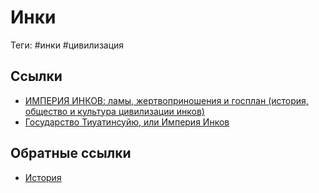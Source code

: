 # Инки

Теги: #инки #цивилизация

## Ссылки

* [ИМПЕРИЯ ИНКОВ: ламы, жертвоприношения и госплан (история, общество и культура цивилизации инков)](https://www.youtube.com/watch?v=Jr1UIo6NZ5Q)
* [Государство Тиуатинсуйю, или Империя Инков](https://www.youtube.com/watch?v=GQ5Ru8SlNhE)

## Обратные ссылки

* [История](%D0%98%D1%81%D1%82%D0%BE%D1%80%D0%B8%D1%8F.md)